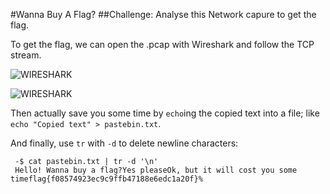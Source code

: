 #Wanna Buy A Flag?
##Challenge: Analyse this Network capure to get the flag.

To get the flag, we can open the .pcap with Wireshark and follow the TCP stream.

![WIRESHARK]()

![WIRESHARK]()

Then actually save you some time by `echo`ing the copied text into a file; like `echo "Copied text" > pastebin.txt`.

And finally, use `tr` with `-d` to delete newline characters:

```
 -$ cat pastebin.txt | tr -d '\n'
 Hello! Wanna buy a flag?Yes pleaseOk, but it will cost you some timeflag{f08574923ec9c9ffb47188e6edc1a20f}%
 ```

